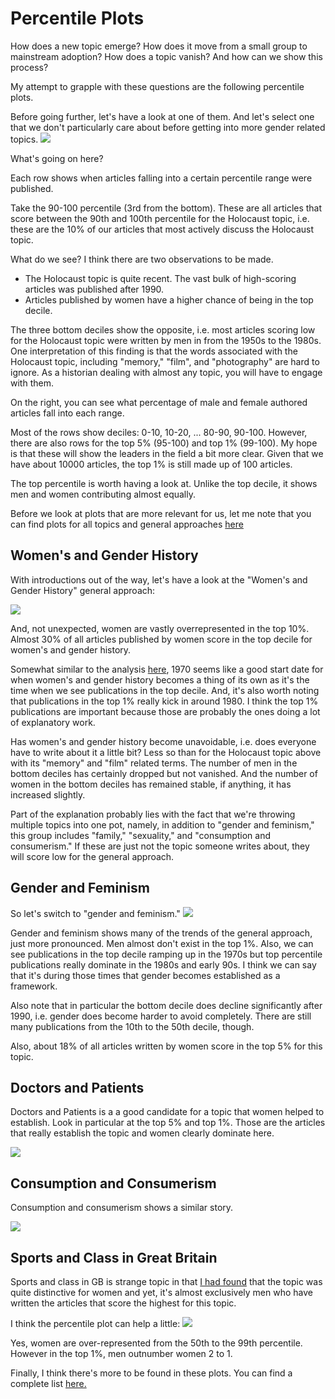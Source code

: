 # Percentile Plots

How does a new topic emerge? How does it move from a small group to mainstream adoption? How does
a topic vanish? And how can we show this process?

My attempt to grapple with these questions are the following percentile plots. 

Before going further, let's have a look at one of them. And let's select one
that we don't particularly care about before getting into more gender related topics.
![](../visualizations/topic_percentile_plots/28_Holocaust.png)


What's going on here?

Each row shows when articles falling into a certain percentile range were
published. 

Take the 90-100 percentile (3rd from the bottom). These are all articles that
score between the 90th and 100th percentile for the Holocaust topic, i.e. these
are the 10% of our articles that most actively discuss the Holocaust topic.

What do we see? I think there are two observations to be made.
- The Holocaust topic is quite recent. The vast bulk of high-scoring articles
was published after 1990.
- Articles published by women have a higher chance of being in the top decile.

The three bottom deciles show the opposite, i.e. most articles scoring low for
the Holocaust topic were written by men in from the 1950s to the 1980s. One interpretation
of this finding is that the words associated with the Holocaust topic, 
including "memory," "film", and "photography" are hard to ignore. As a historian
dealing with almost any topic, you will have to engage with them.

On the right, you can see what percentage of male and female authored articles
fall into each range.

Most of the rows show deciles: 0-10, 10-20, ... 80-90, 90-100. However, 
there are also rows for the top 5% (95-100) and top 1% (99-100). My hope
is that these will show the leaders in the field a bit more clear. Given
that we have about 10000 articles, the top 1% is still made up of 100 articles.  

The top percentile is worth having a look at. Unlike the top decile, it shows men and women
contributing almost equally. 

Before we look at plots that are more relevant for us, let me note that you can find
plots for all topics and general approaches [here](https://github.com/srisi/gender_history/tree/master/visualizations/topic_percentile_plots)

## Women's and Gender History

With introductions out of the way, let's have a look at the 
"Women's and Gender History" general approach:

![](../visualizations/topic_percentile_plots/gen_approach_gender.png)

And, not unexpected, women are vastly overrepresented in the top 10%. Almost
30% of all articles published by women score in the top decile for women's and
gender history. 

Somewhat similar to the analysis [here](https://github.com/srisi/gender_history/blob/master/writeups/gender_topics.md#the-history-of-womens-and-gender-history), 
1970 seems like a good start date for when women's and gender history becomes a thing of 
its own as it's the time when we see publications in the top decile. And, it's also worth noting
that publications in the top 1% really kick in around 1980. I think the top 1% publications are 
important because those are probably the ones doing a lot of explanatory work. 

Has women's and gender history become unavoidable, i.e. does everyone have to write about it a little
bit? Less so than for the Holocaust topic above with its "memory" and "film" related terms. The number
of men in the bottom deciles has certainly dropped but not vanished. And the number of women in the
bottom deciles has remained stable, if anything, it has increased slightly. 

Part of the explanation probably lies with the fact that we're throwing multiple topics into one pot, 
namely, in addition to "gender and feminism," this group includes
 "family," "sexuality," and "consumption and consumerism." If these are
just not the topic someone writes about, they will score low for the general approach.

## Gender and Feminism

So let's switch to "gender and feminism."
![](../visualizations/topic_percentile_plots/61_Gender_and_Feminism.png)

Gender and feminism shows many of the trends of the general approach, just more pronounced. Men
almost don't exist in the top 1%. Also, we can see publications in the top decile ramping up in the 1970s but top percentile 
publications really dominate in the 1980s and early 90s. I think we can say that it's during those
times that gender becomes established as a framework.

Also note that in particular the bottom decile does decline significantly after 1990, i.e. gender
does become harder to avoid completely. There are still many publications from the 10th to the 50th 
decile, though.

Also, about 18% of all articles written by women score in the top 5% for this topic.

## Doctors and Patients

Doctors and Patients is a a good candidate for a topic that women helped to establish. Look in
particular at the top 5% and top 1%. Those are the articles that really establish the topic and
women clearly dominate here.

![](../visualizations/topic_percentile_plots/32_Doctors_&_Patients.png)

## Consumption and Consumerism

Consumption and consumerism shows a similar story.

![](../visualizations/topic_percentile_plots/76_Consumption_and_consumerism.png)

## Sports and Class in Great Britain

Sports and class in GB is strange topic in that [I had found](https://github.com/srisi/gender_history/blob/master/writeups/gender_topics.md)
that the topic was quite distinctive for women and yet, it's almost exclusively men who have written
the articles that score the highest for this topic. 

I think the percentile plot can help a little:
![](../visualizations/topic_percentile_plots/89_Sports_and_Class_in_Great_Britain.png)

Yes, women are over-represented from the 50th to the 99th percentile. However in the top 1%, men
outnumber women 2 to 1.


Finally, I think there's more to be found in these plots. You can find a complete list 
[here.](https://github.com/srisi/gender_history/tree/master/visualizations/topic_percentile_plots)





